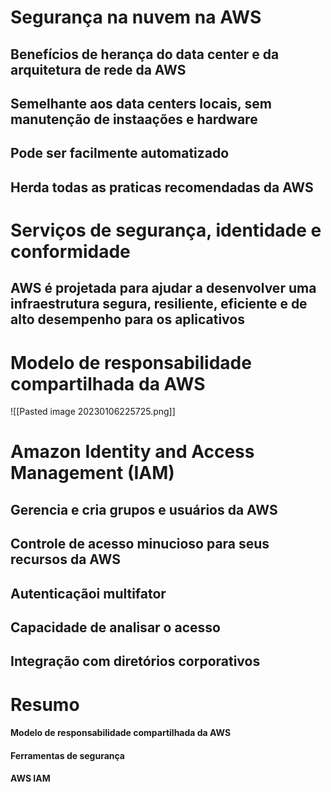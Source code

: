 # Segurança na nuvem na AWS
## Benefícios de herança do data center e da arquitetura de rede da AWS
## Semelhante aos data centers locais, sem manutenção de instaações e hardware
## Pode ser facilmente automatizado
## Herda todas as praticas recomendadas da AWS

# Serviços de segurança, identidade e conformidade
## AWS é projetada para ajudar a desenvolver uma infraestrutura segura, resiliente, eficiente e de alto desempenho para os aplicativos

# Modelo de responsabilidade compartilhada da AWS
![[Pasted image 20230106225725.png]]

# Amazon Identity and Access Management (IAM)
## Gerencia e cria grupos e usuários da AWS
## Controle de acesso minucioso para seus recursos da AWS
## Autenticaçãoi multifator
## Capacidade de analisar o acesso
## Integração com diretórios corporativos

# Resumo
#### Modelo de responsabilidade compartilhada da AWS
#### Ferramentas de segurança
#### AWS IAM